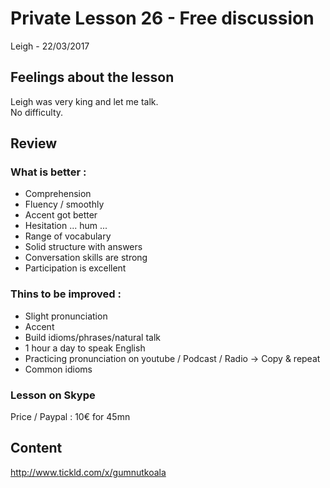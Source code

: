 # Private Lesson 26 - Free discussion
Leigh - 22/03/2017

## Feelings about the lesson
Leigh was very king and let me talk.  
No difficulty.

## Review
### What is better :
  * Comprehension
  * Fluency / smoothly
  * Accent got better
  * Hesitation ... hum ...
  * Range of vocabulary
  * Solid structure with answers
  * Conversation skills are strong
  * Participation is excellent

### Thins to be improved :
  * Slight pronunciation
  * Accent
  * Build idioms/phrases/natural talk
  * 1 hour a day to speak English
  * Practicing pronunciation on youtube / Podcast / Radio -> Copy & repeat
  * Common idioms

### Lesson on Skype
Price / Paypal : 10€ for 45mn

## Content
http://www.tickld.com/x/gumnutkoala